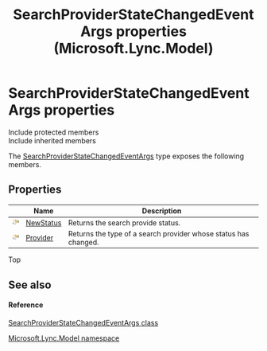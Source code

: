 ﻿---
title: SearchProviderStateChangedEventArgs properties (Microsoft.Lync.Model)
TOCTitle: SearchProviderStateChangedEventArgs properties
ms:assetid: Properties.T:Microsoft.Lync.Model.SearchProviderStateChangedEventArgs_DI_3_UC_OCS14MrefLyncWPF
ms:mtpsurl: https://msdn.microsoft.com/en-us/library/microsoft.lync.model.searchproviderstatechangedeventargs_di_3_uc_ocs14mreflyncwpf_properties(v=office.15)
ms:contentKeyID: 48595821
ms.date: 07/28/2014
mtps_version: v=office.15
---

# SearchProviderStateChangedEventArgs properties

Include protected members  
Include inherited members  

The [SearchProviderStateChangedEventArgs](searchproviderstatechangedeventargs-class-microsoft-lync-model_2.md) type exposes the following members.

## Properties

<table>
<thead>
<tr class="header">
<th> </th>
<th>Name</th>
<th>Description</th>
</tr>
</thead>
<tbody>
<tr class="odd">
<td><img src="images/JJ275421.pubproperty(Office.15).gif" title="Public property" alt="Public property" /></td>
<td><a href="searchproviderstatechangedeventargs-newstatus-property-microsoft-lync-model_2.md">NewStatus</a></td>
<td>Returns the search provide status.</td>
</tr>
<tr class="even">
<td><img src="images/JJ275421.pubproperty(Office.15).gif" title="Public property" alt="Public property" /></td>
<td><a href="searchproviderstatechangedeventargs-provider-property-microsoft-lync-model_2.md">Provider</a></td>
<td>Returns the type of a search provider whose status has changed.</td>
</tr>
</tbody>
</table>


Top

## See also

#### Reference

[SearchProviderStateChangedEventArgs class](searchproviderstatechangedeventargs-class-microsoft-lync-model_2.md)

[Microsoft.Lync.Model namespace](microsoft-lync-model-namespace_2.md)

